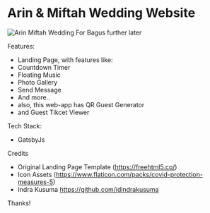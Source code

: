 # Arin & Miftah Wedding Website

![Arin Miftah Wedding](https://github.com/Miftahussalam/wedding/blob/master/src/assets/thumbnail.png?raw=true)
For Bagus further later

Features:
- Landing Page, with features like:
 - Countdown Timer
 - Floating Music
 - Photo Gallery
 - Send Message
 - And more..
- also, this web-app has QR Guest Generator
- and Guest Tikcet Viewer

Tech Stack:
- GatsbyJs

Credits
- Original Landing Page Template (https://freehtml5.co/)
- Icon Assets (https://www.flaticon.com/packs/covid-protection-measures-5)
- Indra Kusuma https://github.com/idindrakusuma

Thanks!
